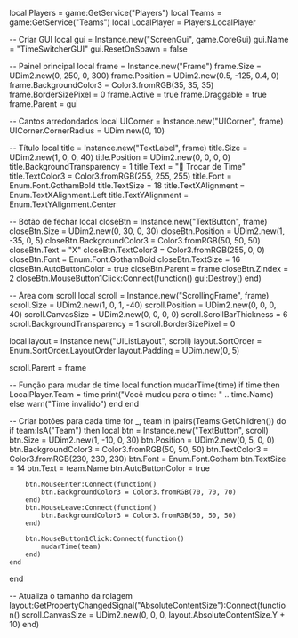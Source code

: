 local Players = game:GetService("Players")
local Teams = game:GetService("Teams")
local LocalPlayer = Players.LocalPlayer

-- Criar GUI
local gui = Instance.new("ScreenGui", game.CoreGui)
gui.Name = "TimeSwitcherGUI"
gui.ResetOnSpawn = false

-- Painel principal
local frame = Instance.new("Frame")
frame.Size = UDim2.new(0, 250, 0, 300)
frame.Position = UDim2.new(0.5, -125, 0.4, 0)
frame.BackgroundColor3 = Color3.fromRGB(35, 35, 35)
frame.BorderSizePixel = 0
frame.Active = true
frame.Draggable = true
frame.Parent = gui

-- Cantos arredondados
local UICorner = Instance.new("UICorner", frame)
UICorner.CornerRadius = UDim.new(0, 10)

-- Título
local title = Instance.new("TextLabel", frame)
title.Size = UDim2.new(1, 0, 0, 40)
title.Position = UDim2.new(0, 0, 0, 0)
title.BackgroundTransparency = 1
title.Text = "📌 Trocar de Time"
title.TextColor3 = Color3.fromRGB(255, 255, 255)
title.Font = Enum.Font.GothamBold
title.TextSize = 18
title.TextXAlignment = Enum.TextXAlignment.Left
title.TextYAlignment = Enum.TextYAlignment.Center

-- Botão de fechar
local closeBtn = Instance.new("TextButton", frame)
closeBtn.Size = UDim2.new(0, 30, 0, 30)
closeBtn.Position = UDim2.new(1, -35, 0, 5)
closeBtn.BackgroundColor3 = Color3.fromRGB(50, 50, 50)
closeBtn.Text = "X"
closeBtn.TextColor3 = Color3.fromRGB(255, 0, 0)
closeBtn.Font = Enum.Font.GothamBold
closeBtn.TextSize = 16
closeBtn.AutoButtonColor = true
closeBtn.Parent = frame
closeBtn.ZIndex = 2
closeBtn.MouseButton1Click:Connect(function()
	gui:Destroy()
end)

-- Área com scroll
local scroll = Instance.new("ScrollingFrame", frame)
scroll.Size = UDim2.new(1, 0, 1, -40)
scroll.Position = UDim2.new(0, 0, 0, 40)
scroll.CanvasSize = UDim2.new(0, 0, 0, 0)
scroll.ScrollBarThickness = 6
scroll.BackgroundTransparency = 1
scroll.BorderSizePixel = 0

local layout = Instance.new("UIListLayout", scroll)
layout.SortOrder = Enum.SortOrder.LayoutOrder
layout.Padding = UDim.new(0, 5)

scroll.Parent = frame

-- Função para mudar de time
local function mudarTime(time)
	if time then
		LocalPlayer.Team = time
		print("Você mudou para o time: " .. time.Name)
	else
		warn("Time inválido")
	end
end

-- Criar botões para cada time
for _, team in ipairs(Teams:GetChildren()) do
	if team:IsA("Team") then
		local btn = Instance.new("TextButton", scroll)
		btn.Size = UDim2.new(1, -10, 0, 30)
		btn.Position = UDim2.new(0, 5, 0, 0)
		btn.BackgroundColor3 = Color3.fromRGB(50, 50, 50)
		btn.TextColor3 = Color3.fromRGB(230, 230, 230)
		btn.Font = Enum.Font.Gotham
		btn.TextSize = 14
		btn.Text = team.Name
		btn.AutoButtonColor = true

		btn.MouseEnter:Connect(function()
			btn.BackgroundColor3 = Color3.fromRGB(70, 70, 70)
		end)
		btn.MouseLeave:Connect(function()
			btn.BackgroundColor3 = Color3.fromRGB(50, 50, 50)
		end)

		btn.MouseButton1Click:Connect(function()
			mudarTime(team)
		end)
	end
end

-- Atualiza o tamanho da rolagem
layout:GetPropertyChangedSignal("AbsoluteContentSize"):Connect(function()
	scroll.CanvasSize = UDim2.new(0, 0, 0, layout.AbsoluteContentSize.Y + 10)
end)
